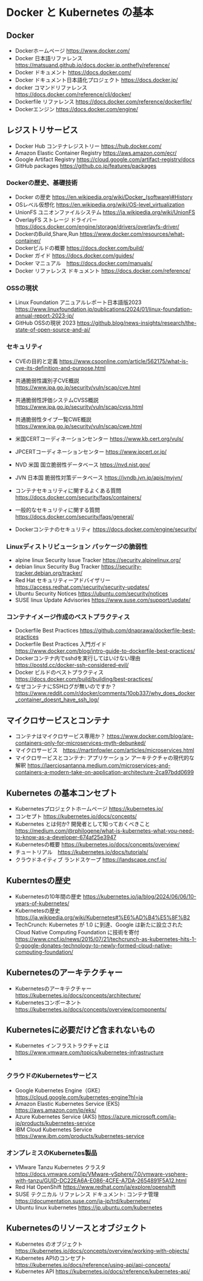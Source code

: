 # Docker と Kubernetes の基本 



## Docker 
- Dockerホームページ https://www.docker.com/
- Docker 日本語リファレンス https://matsuand.github.io/docs.docker.jp.onthefly/reference/
- Docker ドキュメント https://docs.docker.com/
- Docker ドキュメント日本語化プロジェクト https://docs.docker.jp/
- docker コマンドリファレンス https://docs.docker.com/reference/cli/docker/
- Dockerfile リファレンス https://docs.docker.com/reference/dockerfile/
- Dockerエンジン https://docs.docker.com/engine/

## レジストリサービス
- Docker Hub コンテナレジストリー https://hub.docker.com/
- Amazon Elastic Container Registry https://aws.amazon.com/ecr/
- Google Artifact Registry https://cloud.google.com/artifact-registry/docs
- GitHub packages https://github.co.jp/features/packages


### Dockerの歴史、基礎技術
- Docker の歴史 https://en.wikipedia.org/wiki/Docker_(software)#History
- OSレベル仮想化 https://en.wikipedia.org/wiki/OS-level_virtualization
- UnionFS ユニオンファイルシステム https://ja.wikipedia.org/wiki/UnionFS
- OverlayFS ストレージ ドライバー https://docs.docker.com/engine/storage/drivers/overlayfs-driver/
- DockerのBuild,Share,Run https://www.docker.com/resources/what-container/
- Dockerビルドの概要 https://docs.docker.com/build/
- Docker ガイド https://docs.docker.com/guides/
- Docker マニュアル　https://docs.docker.com/manuals/
- Docker リファレンス ドキュメント https://docs.docker.com/reference/


### OSSの現状
- Linux Foundation アニュアルレポート日本語版2023 https://www.linuxfoundation.jp/publications/2024/01/linux-foundation-annual-report-2023-jp/
- GitHub OSSの現状 2023 https://github.blog/news-insights/research/the-state-of-open-source-and-ai/


### セキュリティ
- CVEの目的と定義 https://www.csoonline.com/article/562175/what-is-cve-its-definition-and-purpose.html
- 共通脆弱性識別子CVE概説 https://www.ipa.go.jp/security/vuln/scap/cve.html
- 共通脆弱性評価システムCVSS概説 https://www.ipa.go.jp/security/vuln/scap/cvss.html
- 共通脆弱性タイプ一覧CWE概説 https://www.ipa.go.jp/security/vuln/scap/cwe.html

- 米国CERTコーディネーションセンター https://www.kb.cert.org/vuls/
- JPCERTコーディネーションセンター https://www.jpcert.or.jp/
- NVD 米国 国立脆弱性データベース https://nvd.nist.gov/
- JVN 日本国 脆弱性対策データベース https://jvndb.jvn.jp/apis/myjvn/

- コンテナセキュリティに関するよくある質問 https://docs.docker.com/security/faqs/containers/
- 一般的なセキュリティに関する質問 https://docs.docker.com/security/faqs/general/
- Dockerコンテナのセキュリティ https://docs.docker.com/engine/security/


### Linuxディストリビューション パッケージの脆弱性
- alpine linux Security Issue Tracker https://security.alpinelinux.org/
- debian linux Security Bug Tracker https://security-tracker.debian.org/tracker/
- Red Hat セキュリティーアドバイザリー https://access.redhat.com/security/security-updates/
- Ubuntu Security Notices https://ubuntu.com/security/notices
- SUSE linux Update Advisories https://www.suse.com/support/update/


### コンテナイメージ作成のベストプラクティス
- Dockerfile Best Practices https://github.com/dnaprawa/dockerfile-best-practices
- Dockerfile Best Practices 入門ガイド https://www.docker.com/blog/intro-guide-to-dockerfile-best-practices/
- Dockerコンテナ内でsshdを実行してはいけない理由 https://postd.cc/docker-ssh-considered-evil/
- Docker ビルドのベストプラクティス https://docs.docker.com/build/building/best-practices/
- なぜコンテナにSSHログが無いのですか？ https://www.reddit.com/r/docker/comments/10ob337/why_does_docker_container_doesnt_have_ssh_log/


## マイクロサービスとコンテナ 
- コンテナはマイクロサービス専用か？ https://www.docker.com/blog/are-containers-only-for-microservices-myth-debunked/
- マイクロサービス　https://martinfowler.com/articles/microservices.html
- マイクロサービスとコンテナ: アプリケーション アーキテクチャの現代的な解釈 https://laerciosantanna.medium.com/microservices-and-containers-a-modern-take-on-application-architecture-2ca97bdd0699



## Kubernetes の基本コンセプト
- Kubernetesプロジェクトホームページ https://kubernetes.io/
- コンセプト https://kubernetes.io/docs/concepts/
- Kubernetes とは何か? 開発者として知っておくべきこと https://medium.com/@rphilogene/what-is-kubernetes-what-you-need-to-know-as-a-developer-674af25e3947
- Kubernetesの概要 https://kubernetes.io/docs/concepts/overview/
- チュートリアル　https://kubernetes.io/docs/tutorials/
- クラウドネイティブ ランドスケープ https://landscape.cncf.io/

## Kuberntesの歴史
- Kubernetesの10年間の歴史 https://kubernetes.io/ja/blog/2024/06/06/10-years-of-kubernetes/
- Kubernetesの歴史 https://ja.wikipedia.org/wiki/Kubernetes#%E6%AD%B4%E5%8F%B2
- TechCrunch: Kubernetes が 1.0 に到達、Google は新たに設立された Cloud Native Computing Foundation に技術を寄付 https://www.cncf.io/news/2015/07/21/techcrunch-as-kubernetes-hits-1-0-google-donates-technology-to-newly-formed-cloud-native-computing-foundation/

## Kubernetesのアーキテクチャー
- Kubernetesのアーキテクチャー https://kubernetes.io/docs/concepts/architecture/
- Kubernetesコンポーネント https://kubernetes.io/docs/concepts/overview/components/


## Kubernetesに必要だけど含まれないもの
- Kubernetes インフラストラクチャとは https://www.vmware.com/topics/kubernetes-infrastructure
- 

### クラウドのKubernetesサービス
- Google Kubernetes Engine（GKE）https://cloud.google.com/kubernetes-engine?hl=ja
- Amazon Elastic Kubernetes Service (EKS) https://aws.amazon.com/jp/eks/
- Azure Kubernetes Service (AKS) https://azure.microsoft.com/ja-jp/products/kubernetes-service
- IBM Cloud Kubernetes Service https://www.ibm.com/products/kubernetes-service


### オンプレミスのKubernetes製品
- VMware Tanzu Kubernetes クラスタ https://docs.vmware.com/jp/VMware-vSphere/7.0/vmware-vsphere-with-tanzu/GUID-DC22EA6A-E086-4CFE-A7DA-2654891F5A12.html
- Red Hat OpenShift https://www.redhat.com/ja/explore/openshift
- SUSE テクニカル リファレンス ドキュメント: コンテナ管理 https://documentation.suse.com/ja-jp/trd/kubernetes/
- Ubuntu linux kubernetes https://jp.ubuntu.com/kubernetes


## Kubernetesのリソースとオブジェクト
- Kubernetes のオブジェクト https://kubernetes.io/docs/concepts/overview/working-with-objects/
- Kubernetes APIのコンセプト https://kubernetes.io/docs/reference/using-api/api-concepts/
- Kubernetes API https://kubernetes.io/docs/reference/kubernetes-api/




